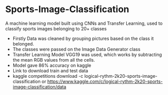 # Sports-Image-Classification
A machine learning model built using CNNs and Transfer Learning, used to classify sports images belonging to 20+ classes

- Firstly Data was cleaned by grouping pictures based on the class it belonged.
- The classes were passed on the Image Data Generator class
- Transfer Learning Model VGG19 was used, which works by subtracting the mean RGB values from all the cells.
- Model gave 86% accuracy on kaggle
- Link to download train and test data
- kaggle competitions download -c logical-rythm-2k20-sports-image-classification or https://www.kaggle.com/c/logical-rythm-2k20-sports-image-classification/data
